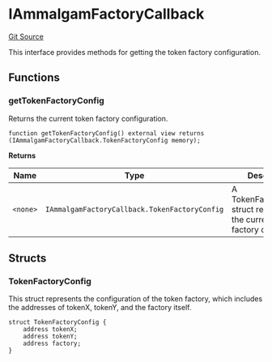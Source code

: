 # IAmmalgamFactoryCallback
[Git Source](https://github.com/Ammalgam-Protocol/core-v1/blob/8a7f458eaa44bd6bb81314db98899ee7d35f8c57/contracts/interfaces/factories/IAmmalgamFactoryCallback.sol)

This interface provides methods for getting the token factory configuration.


## Functions
### getTokenFactoryConfig

Returns the current token factory configuration.


```solidity
function getTokenFactoryConfig() external view returns (IAmmalgamFactoryCallback.TokenFactoryConfig memory);
```
**Returns**

|Name|Type|Description|
|----|----|-----------|
|`<none>`|`IAmmalgamFactoryCallback.TokenFactoryConfig`|A TokenFactoryConfig struct representing the current token factory config.|


## Structs
### TokenFactoryConfig
This struct represents the configuration of the token factory, which includes
the addresses of tokenX, tokenY, and the factory itself.


```solidity
struct TokenFactoryConfig {
    address tokenX;
    address tokenY;
    address factory;
}
```

